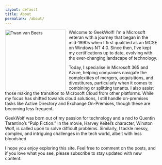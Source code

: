 ```yaml
---
layout: default
title: About
permalink: /about/
---
```


<div align="left">
  <img src="/assets/images/about-twan.jpg" alt="Twan van Beers" style="float: left; margin-right: 10px; width:200px" />
 

<p>Welcome to GeekWolf! I’m a Microsoft veteran with a journey that began in the mid-1990s when I first qualified as an MCSE on Windows NT 4.0. Since then, I’ve kept my certifications up to date, evolving with the ever-changing landscape of technology.</p>

<p>Today, I specialise in Microsoft 365 and Azure, helping companies navigate the complexities of mergers, acquisitions, and divestitures, particularly when it comes to combining or splitting tenants. I also assist those making the transition to Microsoft Cloud from other platforms. While my focus has shifted towards cloud solutions, I still handle on-premises tasks like Active Directory and Exchange On-Premises, though these are becoming less frequent.</p>

<p>GeekWolf was born out of my passion for technology and a nod to Quentin Tarantino’s “Pulp Fiction.” In the movie, Harvey Keitel’s character, Winston Wolf, is called upon to solve difficult problems. Similarly, I tackle messy, complex, and intriguing challenges in the tech world, albeit with less bloodshed.</p>

<p>I hope you enjoy exploring this site. Feel free to comment on the posts, and if you love what you see, please subscribe to stay updated with new content.</p>
</div>

